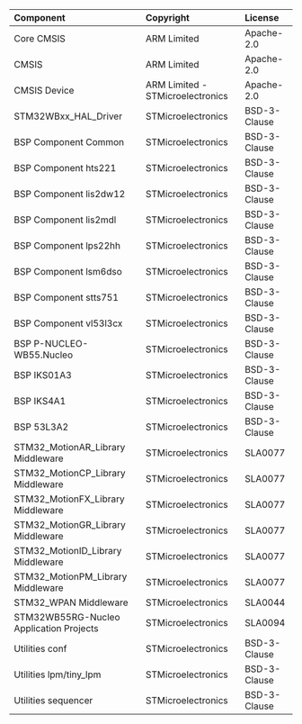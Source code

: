 | Component                                			| Copyright            | License   |
|:---------                                			|:-------              |:----------|
| Core CMSIS                               			| ARM Limited          | Apache-2.0 |
| CMSIS                                    			| ARM Limited          | Apache-2.0 |
| CMSIS Device                             			| ARM Limited - STMicroelectronics   | Apache-2.0 |
| STM32WBxx_HAL_Driver								| STMicroelectronics   | BSD-3-Clause |
| BSP Component Common								| STMicroelectronics   | BSD-3-Clause |
| BSP Component hts221								| STMicroelectronics   | BSD-3-Clause |
| BSP Component lis2dw12							| STMicroelectronics   | BSD-3-Clause |
| BSP Component lis2mdl								| STMicroelectronics   | BSD-3-Clause |
| BSP Component lps22hh								| STMicroelectronics   | BSD-3-Clause |
| BSP Component lsm6dso								| STMicroelectronics   | BSD-3-Clause |
| BSP Component stts751								| STMicroelectronics   | BSD-3-Clause |
| BSP Component vl53l3cx							| STMicroelectronics   | BSD-3-Clause |
| BSP P-NUCLEO-WB55.Nucleo							| STMicroelectronics   | BSD-3-Clause |
| BSP IKS01A3										| STMicroelectronics   | BSD-3-Clause |
| BSP IKS4A1										| STMicroelectronics   | BSD-3-Clause |
| BSP 53L3A2                             			| STMicroelectronics   | BSD-3-Clause |
| STM32_MotionAR_Library Middleware					| STMicroelectronics   | SLA0077 |
| STM32_MotionCP_Library Middleware					| STMicroelectronics   | SLA0077 |
| STM32_MotionFX_Library Middleware					| STMicroelectronics   | SLA0077 |
| STM32_MotionGR_Library Middleware					| STMicroelectronics   | SLA0077 |
| STM32_MotionID_Library Middleware					| STMicroelectronics   | SLA0077 |
| STM32_MotionPM_Library Middleware					| STMicroelectronics   | SLA0077 |
| STM32_WPAN Middleware								| STMicroelectronics   | SLA0044 |
| STM32WB55RG-Nucleo Application Projects			| STMicroelectronics   | SLA0094 |
| Utilities conf									| STMicroelectronics   | BSD-3-Clause |
| Utilities lpm/tiny_lpm							| STMicroelectronics   | BSD-3-Clause |
| Utilities sequencer								| STMicroelectronics   | BSD-3-Clause |

